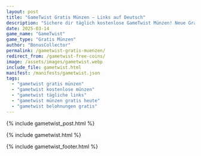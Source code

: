 ```yaml
---
layout: post
title: "GameTwist Gratis Münzen – Links auf Deutsch"
description: "Sichere dir täglich kostenlose GameTwist Münzen! Neue Gratis-Links für deutsche Spieler – 100% sicher und aktuell."
date: 2025-03-14
game_name: "GameTwist"
game_type: "Gratis Münzen"
author: "BonusCollector"
permalink: /gametwist-gratis-muenzen/
redirect_from: /gametwist-free-coins/
image: /assets/images/gametwist.webp
include_file: gametwist.html
manifest: /manifests/gametwist.json
tags: 
  - "gametwist gratis münzen"
  - "gametwist kostenlose münzen"
  - "gametwist tägliche links"
  - "gametwist münzen gratis heute"
  - "gametwist belohnungen gratis"
---
```

{% include gametwist_post.html %}

{% include gametwist.html %}

{% include gametwist_footer.html %}